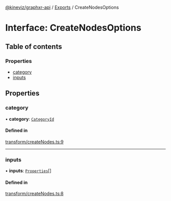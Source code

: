 [@kineviz/graphxr-api](../README.md) / [Exports](../modules.md) / CreateNodesOptions

# Interface: CreateNodesOptions

## Table of contents

### Properties

- [category](CreateNodesOptions.md#category)
- [inputs](CreateNodesOptions.md#inputs)

## Properties

### category

• **category**: [`CategoryId`](../modules.md#categoryid)

#### Defined in

[transform/createNodes.ts:9](https://bitbucket.org/kineviz/graphxr-api/src/3b69512/src/transform/createNodes.ts#lines-9)

___

### inputs

• **inputs**: [`Properties`](../modules.md#properties)[]

#### Defined in

[transform/createNodes.ts:8](https://bitbucket.org/kineviz/graphxr-api/src/3b69512/src/transform/createNodes.ts#lines-8)
